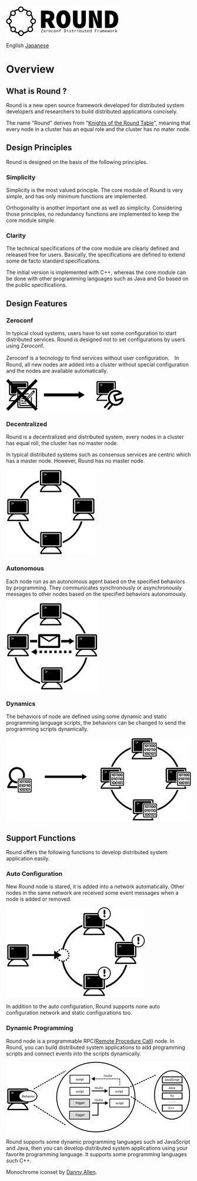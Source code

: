![round_logo](img/round_logo.png)

English [Japanese](round_overview_jp.md)

# Overview

## What is Round ?

Round is a new open source framework developed for distributed system developers and researchers to build distributed applications concisely.

The name "Round" derives from "[Knights of the Round Table](http://en.wikipedia.org/wiki/Round_Table)", meaning that every node in a cluster has an equal role and the cluster has no mater node.

## Design Principles

Round is designed on the basis of the following principles.

### Simplicity

Simplicity is the most valued principle. The core module of Round is very simple, and has only minimum functions are implemented.

Orthogonality is another important one as well as simplicity. Considering those principles, no redundancy functions are implemented to keep the core module simple.

### Clarity

The technical specifications of the core module are clearly defined and released free for users. Basically, the specifications are defined to extend some de facto standard specifications.

The initial version is implemented with C++, whereas the core module can be done with other programming languages such as Java and Go based on the public specifications.

## Design Features

### Zeroconf

In typical cloud systems, users have to set some configuration to start distributed services. Round is designed not to set configurations by users using Zeroconf.

Zeroconf is a tecnology to find services without user configuration.　In Round, all new nodes are added into a cluster without special configuration and the nodes are available automatically.

![round_overview_zeroconf](img/round_overview_zeroconf.png)

### Decentralized

Round is a decentralized and distributed system,
every nodes in a cluster has equal roll, the cluster has no master node.

In typical distributed systems such as consensus services are centric which has a master node. However, Round has no master node.

![round_overview_zeroconf](img/round_overview_decentralized.png)

### Autonomous

Each node run as an autonomous agent based on the specified behaviors by programming. They communicates synchronously or asynchronously messages to other nodes based on the specified behaviors autonomously.

![round_overview_autonomous](img/round_overview_autonomous.png)

### Dynamics

The behaviors of node are defined using some dynamic and static programming language scripts, the behaviors can be changed to send the programming scripts dynamically.

![round_overview_dynamics](img/round_overview_dynamics.png)

## Support Functions

Round offers the following functions to develop distributed system application easily.

### Auto Configuration

New Round node is stared, it is added into a network automatically. Other nodes in the same network are received some event messages when a node is added or removed.

![auto-configuration](img/round_overview_autoconfig.png)

In addition to the auto configuration, Round supports none auto configuration network and static configurations too.


### Dynamic Programming

Round node is a programmable RPC([Remote Procedure Call](http://en.wikipedia.org/wiki/Remote_procedure_call)) node.
In Round, you can build distributed system applications to add programming scripts and connect events into the scripts dynamically.

![auto-configuration](img/round_overview_programming.png)

Round supports some dynamic programming languages such ad JavaScript and Java, then you can develop distributed system applications using your favorite programming language. It supports some programming languages such C++.

Monochrome iconset by [Danny Allen](http://dannya.org).
